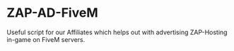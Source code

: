 # ZAP-AD-FiveM
Useful script for our Affiliates which helps out with advertising ZAP-Hosting in-game on FiveM servers.
